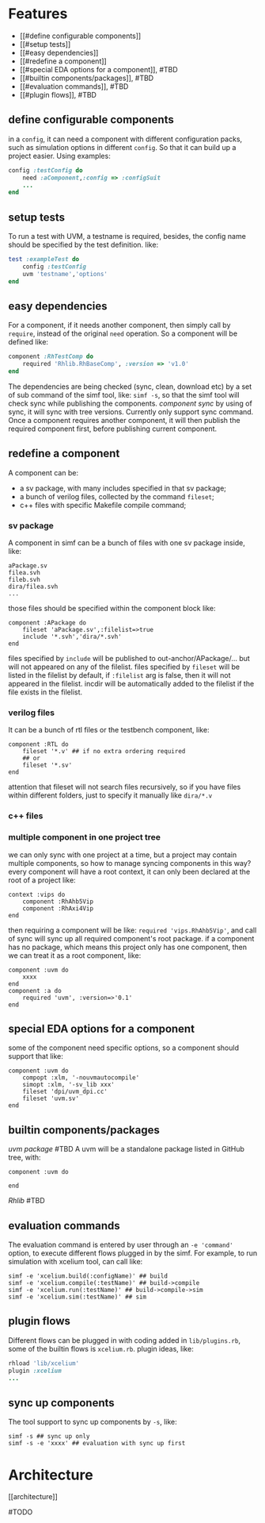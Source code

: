 # Features

- [[#define configurable components]]
- [[#setup tests]]
- [[#easy dependencies]]
- [[#redefine a component]]
- [[#special EDA options for a component]], #TBD 
- [[#builtin components/packages]], #TBD 
- [[#evaluation commands]], #TBD 
- [[#plugin flows]], #TBD 


## define configurable components
in a `config`, it can need a component with different configuration packs, such as simulation options in different `config`. So that it can build up a project easier.
Using examples:
```ruby
config :testConfig do
	need :aComponent,:config => :configSuit
	...
end
```

## setup tests
To run a test with UVM, a testname is required, besides, the config name should be specified by the test definition.
like:
```ruby
test :exampleTest do
	config :testConfig
	uvm 'testname','options'
end
```

## easy dependencies
For a component, if it needs another component, then simply call by `require`, instead of the original `need` operation. So a component will be defined like:
```ruby
component :RhTestComp do
	required 'Rhlib.RhBaseComp', :version => 'v1.0'
end
```
The dependencies are being checked (sync, clean, download etc) by a set of sub command of the  simf tool, like: `simf -s`, so that the simf tool will check sync while publishing the components.
*component sync*
by using of sync, it will sync with tree versions. Currently only support sync command.
Once a component requires another component, it will then publish the required component first, before publishing current component.

## redefine a component
A component can be:
- a sv package, with many includes specified in that sv package;
- a bunch of verilog files, collected by the command `fileset`;
- c++ files with specific Makefile compile command;
### sv package
A component in simf can be a bunch of files with one sv package inside, like:
```
aPackage.sv
filea.svh
fileb.svh
dira/filea.svh
...
```
those files should be specified within the component block like:
```
component :APackage do
	fileset 'aPackage.sv',:filelist=>true
	include '*.svh','dira/*.svh'
end
```
files specified by `include` will be published to out-anchor/APackage/...
but will not appeared on any of the filelist.
files specified by `fileset` will be listed in the filelist by default, if `:filelist` arg is false, then it will not appeared in the filelist.
incdir will be automatically added to the filelist if the file exists in the filelist.
### verilog files
It can be a bunch of rtl files or the testbench component, like:
```
component :RTL do
	fileset '*.v' ## if no extra ordering required
	## or
	fileset '*.sv'
end
```
attention that fileset will not search files recursively, so if you have files within different folders, just to specify it manually like `dira/*.v`
### c++ files


### multiple component in one project tree
we can only sync with one project at a time, but a project may contain multiple components, so how to manage syncing components in this way?
every component will have a root context, it can only been declared at the root of a project like:
```
context :vips do
	component :RhAhb5Vip
	component :RhAxi4Vip
end
```
then requiring a component will be like: `required 'vips.RhAhb5Vip'`, and call of sync will sync up all required component's root package.
if a component has no package, which means this project only has one component, then we can treat it as a root component, like:
```
component :uvm do
	xxxx
end
component :a do
	required 'uvm', :version=>'0.1'
end
```
## special EDA options for a component
some of the component need specific options, so a component should support that like:
```
component :uvm do
	compopt :xlm, '-nouvmautocompile'
	simopt :xlm, '-sv_lib xxx'
	fileset 'dpi/uvm_dpi.cc'
	fileset 'uvm.sv'
end
```
## builtin components/packages
*uvm package* #TBD 
A uvm will be a standalone package listed in GitHub tree, with:
```
component :uvm do

end
```

*Rhlib*
#TBD 

## evaluation commands
The evaluation command is entered by user through an `-e 'command'` option, to execute different flows plugged in by the simf. 
For example, to run simulation with xcelium tool, can call like:
```
simf -e 'xcelium.build(:configName)' ## build
simf -e 'xcelium.compile(:testName)' ## build->compile
simf -e 'xcelium.run(:testName)' ## build->compile->sim
simf -e 'xcelium.sim(:testName)' ## sim
```


## plugin flows
Different flows can be plugged in with coding added in `lib/plugins.rb`, some of the builtin flows is `xcelium.rb`.
plugin ideas, like:
```ruby
rhload 'lib/xcelium'
plugin :xcelium
...
```


## sync up components
The tool support to sync up components by `-s`, like:
```
simf -s ## sync up only
simf -s -e 'xxxx' ## evaluation with sync up first
```




# Architecture
[[architecture]]



#TODO 
